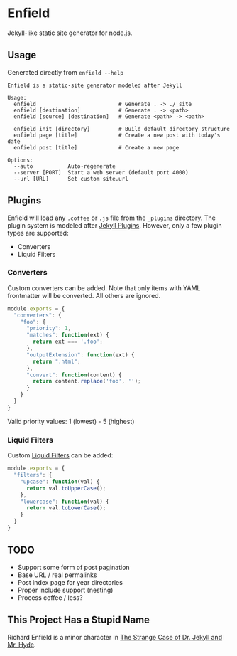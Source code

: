 # Enfield

Jekyll-like static site generator for node.js.

## Usage

Generated directly from `enfield --help`

```
Enfield is a static-site generator modeled after Jekyll

Usage:
  enfield                          # Generate . -> ./_site
  enfield [destination]            # Generate . -> <path>
  enfield [source] [destination]   # Generate <path> -> <path>

  enfield init [directory]         # Build default directory structure
  enfield page [title]             # Create a new post with today's date
  enfield post [title]             # Create a new page

Options:
  --auto           Auto-regenerate
  --server [PORT]  Start a web server (default port 4000)
  --url [URL]      Set custom site.url
```

## Plugins

Enfield will load any `.coffee` or `.js` file from the `_plugins` directory. The plugin system is modeled after [Jekyll Plugins](https://github.com/mojombo/jekyll/wiki/Plugins). However, only a few plugin types are supported:

* Converters
* Liquid Filters

### Converters

Custom converters can be added. Note that only items with YAML frontmatter will be converted. All others are ignored.

```js
module.exports = {
  "converters": {
    "foo": {
      "priority": 1,
      "matches": function(ext) {
        return ext === '.foo';
      },
      "outputExtension": function(ext) {
        return ".html";
      },
      "convert": function(content) {
        return content.replace('foo', '');
      }
    }
  }
}
```

Valid priority values: 1 (lowest) - 5 (highest)

### Liquid Filters

Custom [Liquid Filters](http://wiki.shopify.com/FilterReference) can be added:

```js
module.exports = {
  "filters": {
    "upcase": function(val) {
      return val.toUpperCase();
    },
    "lowercase": function(val) {
      return val.toLowerCase();
    }
  }
}
```

## TODO

* Support some form of post pagination
* Base URL / real permalinks
* Post index page for year directories
* Proper include support (nesting)
* Process coffee / less?

## This Project Has a Stupid Name

Richard Enfield is a minor character in [The Strange Case of Dr. Jekyll and Mr. Hyde](http://en.wikipedia.org/wiki/Strange_Case_of_Dr_Jekyll_and_Mr_Hyde).
